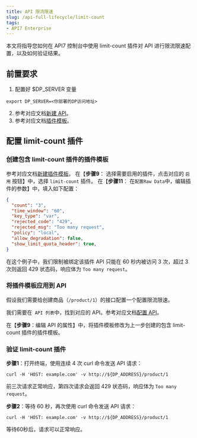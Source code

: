 ```yaml
---
title: API 限流限速
slug: /api-full-lifecycle/limit-count
tags:
- API7 Enterprise
---
```


本文将指导您如何在 API7 控制台中使用 limit-count 插件对 API 进行限流限速配置，以及如何验证结果。

## 前置要求

1. 配置好 $DP_SERVER 变量
```shell
export DP_SERVER=<你部署的DP访问地址>
```
2. 参考对应文档[新建 API](https://docs.apiseven.com/enterprise/user-manual/cluster/api#新建-api)。
3. 参考对应文档[插件模板](https://docs.apiseven.com/enterprise/user-manual/cluster/plugin-template)。


## 配置 limit-count 插件
### 创建包含 limit-count 插件的插件模板

参考对应文档[新建插件模板](https://docs.apiseven.com/enterprise/user-manual/cluster/plugin-template#新建插件模板)。
在【**步骤9**： 选择需要启用的插件，点击对应的 `启用` 按钮】中，选择 `limit-count` 插件。
在【**步骤11**： 在`配置Raw Data`中，编辑插件的参数】中，填入如下配置：

```json
{
  "count": "3",
  "time_window": "60",
  "key_type": "var",
  "rejected_code": "429",
  "rejected_msg": "Too many request",
  "policy": "local",
  "allow_degradation": false,
  "show_limit_quota_header": true,
}
```
在这个例子中，我们限制被绑定该插件 API 只能在 60 秒内被访问 3 次，超过 3 次则返回 429 状态码，响应体为 `Too many request`。

### 将插件模板应用到 API

假设我们需要给创建商品（`/product/1`）的接口配置一个配置限流限速。

我们需要在` API 列表`中，找到对应的 API。参考对应文档[配置 API](https://docs.apiseven.com/enterprise/user-manual/cluster/api#配置-api)。

在【**步骤9**：编辑 API 的属性】中，将插件模板修改为上一步创建的包含 limit-count 插件的插件模板。


### 验证 limit-count 插件

**步骤1**：打开终端，使用连续 4 次 curl 命令发送 API 请求：
```shell
curl -H 'HOST: example.com' -v http://${DP_ADDRESS}/product/1
```
前三次请求正常响应，第四次请求会返回 429 状态码，响应体为 `Too many request`。


**步骤2**：等待 60 秒，再次使用 curl 命令发送 API 请求：
```shell
curl -H 'HOST: example.com' -v http://${DP_ADDRESS}/product/1
```
等待60秒后，请求可以正常响应。
